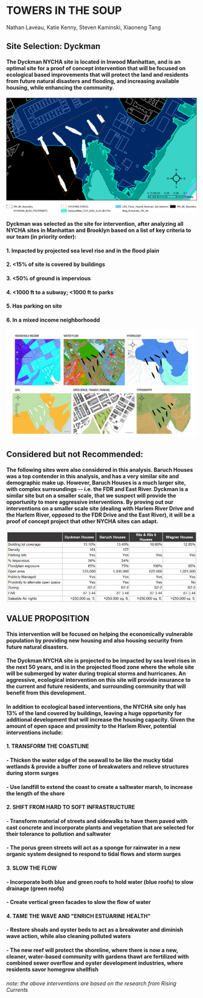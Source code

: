 # TOWERS IN THE SOUP
Nathan Laveau, Katie Kenny, Steven Kaminski, Xiaoneng Tang  



## Site Selection: Dyckman 
#### The Dyckman NYCHA site is located in Inwood Manhattan, and is an optimal site for a proof of concept intervention that will be focused on ecological based improvements that will protect the land and residents from future natural disasters and flooding, and increasing available housing, while enhancing the community.  

![sitemap_021422](https://github.com/Unit26Y21/DesignAnarchy/blob/93c404843fe21a2876ca915631f36013f9c1bc15/sitemap_021422.png)


#### Dyckman was selected as the site for intervention, after analyzing all NYCHA sites in Manhattan and Brooklyn based on a list of key criteria to our team (in priority order): 
#### 1. Impacted by projected sea level rise and in the flood plain 
#### 2. <15% of site is covered by buildings 
#### 3. <50% of ground is impervious 
#### 4. <1000 ft to a subway; <1000 ft to parks
#### 5. Has parking on site 
#### 6. In a mixed income neighborhoodd 


![Consolidated Map_021422](https://github.com/Unit26Y21/DesignAnarchy/blob/93c404843fe21a2876ca915631f36013f9c1bc15/Consolidated%20Map_021422.png)

## Considered but not Recommended: 
#### The following sites were also considered in this analysis. Baruch Houses was a top contender in this analysis, and has a very similar site and demographic make up. However, Baruch Houses is a much larger site, with complex surroundings -- i.e. the FDR and East River. Dyckman is a similar site but on a smaller scale, that we suspect will provide the opportunity to more aggressive interventions. By proving out our interventions on a smaller scale site (dealing with Harlem River Drive and the Harlem River, opposed to the FDR Drive and the East River), it will be a proof of concept project that other NYCHA sites can adapt. 

![considered but not recommended](https://github.com/Unit26Y21/DesignAnarchy/blob/93c404843fe21a2876ca915631f36013f9c1bc15/considered%20but%20not%20recommended.png)

## VALUE PROPOSITION 

#### This intervention will be focused on helping the economically vulnerable population by providing new housing and also housing security from future natural disasters.  

#### The Dyckman NYCHA site is projected to be impacted by sea level rises in the next 50 years, and is in the projected flood zone where the whole site will be submerged by water during tropical storms and hurricanes. An aggressive, ecological intervention on this site will provide insurance to the current and future residents, and surrounding community that will benefit from this development.

#### In addition to ecological based interventions, the NYCHA site only has 13% of the land covered by buildings, leaving a huge opportunity for additional development that will increase the housing capacity. Given the amount of open space and proximity to the Harlem River, potential interventions include:

#### 1. TRANSFORM THE COASTLINE
####    - Thicken the water edge of the seawall to be like the mucky tidal wetlands & provide a buffer zone of breakwaters and relieve structures during storm surges
####    - Use landfill to extend the coast to create a saltwater marsh, to increase the length of the shore 


#### 2. SHIFT FROM HARD TO SOFT INFRASTRUCTURE 
####    - Transform material of streets and sidewalks to have them paved with cast concrete and incorporate plants and vegetation that are selected for their tolerance to pollution and saltwater
####    - The porus green streets will act as a sponge for rainwater in a new organic system designed to respond to tidal flows and storm surges 


#### 3. SLOW THE FLOW 
####    - Incorporate both blue and green roofs to hold water (blue roofs) to slow drainage (green roofs)
####    - Create vertical green facades to slow the flow of water


#### 4. TAME THE WAVE AND "ENRICH ESTUARINE HEALTH"  
####    - Restore shoals and oyster beds to act as a breakwater and diminish wave action, while also cleaning polluted waters 
####    - The new reef will protect the shoreline, where there is now a new, cleaner, water-based community with gardens thawt are fertilized with combined sewer overflow and oyster development industries, where residents savor homegrow shellfish 


###### note: the above interventions are based on the research from Rising Currents 

